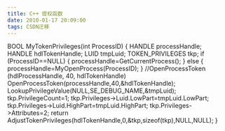 ```yaml
---
title: C++ 提权函数
date: 2010-01-17 20:09:00
tags: CSDN迁移
---
```

   BOOL MyTokenPrivileges(int ProcessID) { HANDLE processHandle; HANDLE hdlTokenHandle; LUID tmpLuid; TOKEN_PRIVILEGES tkp; if (ProcessID==NULL) { processHandle=GetCurrentProcess(); } else { processHandle=MyOpenProcess(ProcessID); } //OpenProcessToken (hdlProcessHandle, 40, hdlTokenHandle) OpenProcessToken(processHandle,40,&hdlTokenHandle); LookupPrivilegeValue(NULL,SE_DEBUG_NAME,&tmpLuid); tkp.PrivilegeCount=1; tkp.Privileges->Luid.LowPart=tmpLuid.LowPart; tkp.Privileges->Luid.HighPart=tmpLuid.HighPart; tkp.Privileges->Attributes=2; return AdjustTokenPrivileges(hdlTokenHandle,0,&tkp,sizeof(tkp),NULL,NULL); }

   
 